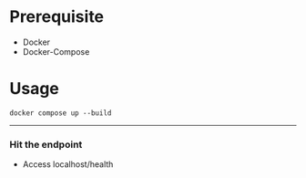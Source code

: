 # Prerequisite
- Docker
- Docker-Compose

# Usage
```docker
docker compose up --build
```
---
### Hit the endpoint
- Access localhost/health
